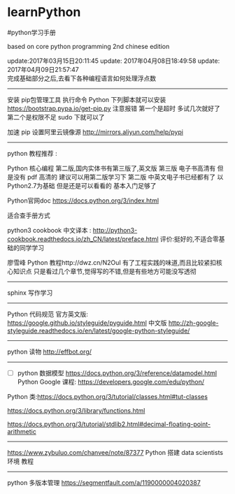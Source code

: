 # learnPython
#python学习手册

based on core python programming  2nd chinese edition

update:2017年03月15日20:11:45
update: 2017年04月08日18:49:58
update: 2017年04月09日21:57:47  
完成基础部分之后,去看下各种编程语言如何处理浮点数

----


安装  pip包管理工具  执行命令 Python  下列脚本就可以安装  https://bootstrap.pypa.io/get-pip.py
注意报错 第一个是超时 多试几次就好了
第二个是权限不足 sudo 下就可以了

加速 pip 设置阿里云镜像源 http://mirrors.aliyun.com/help/pypi

----
python 教程推荐 : 

Python 核心编程 第二版,国内实体书有第三版了,英文版 第三版 电子书高清有
但是没有 pdf 高清的 建议可以用第二版学习下
第二版 中英文电子书已经都有了 以 Python2.7为基础
但是还是可以看看的 基本入门足够了


Python官网doc https://docs.python.org/3/index.html  

适合查手册方式


python3 cookbook 中文译本 : http://python3-cookbook.readthedocs.io/zh_CN/latest/preface.html
评价:挺好的,不适合零基础的同学学习

廖雪峰 Python 教程http://dwz.cn/N2OuI
有了工程实践的味道,而且比较紧扣核心知识点 
只是看过几个章节,觉得写的不错,但是有些地方可能没写透彻

----

sphinx 写作学习 

----

Python 代码规范 
官方英文版:
https://google.github.io/styleguide/pyguide.html
中文版 
http://zh-google-styleguide.readthedocs.io/en/latest/google-python-styleguide/

----

python 读物 http://effbot.org/


----
- [ ] python 数据模型
https://docs.python.org/3/reference/datamodel.html
Python Google 课程: https://developers.google.com/edu/python/

Python 类:https://docs.python.org/3/tutorial/classes.html#tut-classes

https://docs.python.org/3/library/functions.html

https://docs.python.org/3/tutorial/stdlib2.html#decimal-floating-point-arithmetic

---

https://www.zybuluo.com/chanvee/note/87377
Python 搭建 data scientists 环境 教程


----

python 多版本管理
https://segmentfault.com/a/1190000004020387